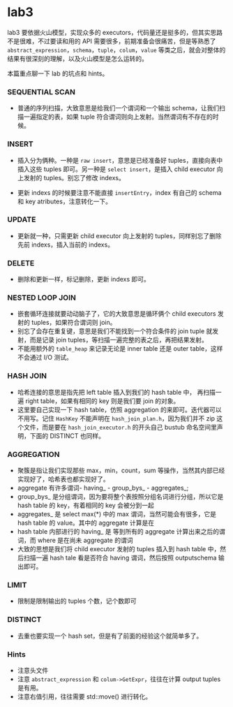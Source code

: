 # lab3

lab3 要依据火山模型，实现众多的 executors，代码量还是挺多的，但其实思路不是很难，不过要读和用的 API 需要很多，前期准备会很痛苦，但是等熟悉了 `abstract_expression`，`schema`，`tuple`，`colum`，`value` 等类之后，就会对整体的结果有很深刻的理解，以及火山模型是怎么运转的。

本篇重点聊一下 lab 的坑点和 hints。

### SEQUENTIAL SCAN

* 普通的序列扫描，大致意思是给我们一个谓词和一个输出 schema，让我们扫描一遍指定的表，如果 tuple 符合谓词则向上发射。当然谓词有不存在的时候。

### INSERT

* 插入分为俩种。一种是 `raw insert`，意思是已经准备好 tuples，直接向表中插入这些 tuples 即可。另一种是 `select insert`，是插入 child executor 向上发射的 tuples。别忘了修改 indexs。

* 更新 indexs 的时候要注意不能直接 `insertEntry`，index 有自己的 schema 和 key atributes，注意转化一下。

### UPDATE

* 更新就一种，只需更新 child executor 向上发射的 tuples，同样别忘了删除先前 indexs，插入当前的 indexs。

### DELETE

* 删除和更新一样，标记删除，更新 indexs 即可。

### NESTED LOOP JOIN

* 嵌套循环连接就要动动脑子了，它的大致意思是循环俩个 child executors 发射的 tuples，如果符合谓词则 join。
* 别忘了会存在重复键，意思是我们不能找到一个符合条件的 join tuple 就发射，而是记录 join tuples，等扫描一遍完整的表之后，再把结果发射。
* 不能用额外的 `table_heap` 来记录无论是 inner table 还是 outer table，这样不会通过 I/O 测试。

### HASH JOIN

* 哈希连接的意思是指先把 left table 插入到我们的 hash table 中， 再扫描一遍 right table，如果有相同的 key 则是我们要 join 的对象。
* 这里要自己实现一下 hash table，仿照 aggregation 的来即可。迭代器可以不用写。记住 `HashKey` 不能声明在 `hash_join_plan.h`，因为我们并不 zip 这个文件，而是要在 `hash_join_executor.h` 的开头自己 bustub 命名空间里声明，下面的 DISTINCT 也同样。 

### AGGREGATION

* 聚簇是指让我们实现那些 max，min，count，sum 等操作，当然其内部已经实现好了，哈希表也都实现好了。
* aggregate 有许多谓词- having_ - group_bys_ - aggregates_;
* group_bys_ 是分组谓词，因为要将整个表按照分组名词进行分组，所以它是 hash table 的 key，有着相同的 key 会被分到一起
* aggregates_ 是 select max(*) 中的 max 谓词，当然可能会有很多，它是 hash table 的 value。其中的 aggregate 计算是在
* hash table 内部进行的 having_ 是 等到所有的 aggregate 计算出来之后的谓词，而 where 是在尚未 aggregate 的谓词
* 大致的思想是我们将 child executor 发射的 tuples 插入到 hash table 中，然后扫描一遍 hash tale 看是否符合 having 谓词，然后按照 outputschema 输出即可。

### LIMIT

* 限制是限制输出的 tuples 个数，记个数即可

### DISTINCT

* 去重也要实现一个 hash set，但是有了前面的经验这个就简单多了。


### Hints
* 注意头文件
* 注意 `abstract_expression` 和 `colum->GetExpr`，往往在计算 output tuples 是有用。
* 注意右值引用，往往需要 std::move() 进行转化。
